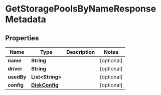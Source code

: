 

# GetStoragePoolsByNameResponseMetadata


## Properties

| Name | Type | Description | Notes |
|------------ | ------------- | ------------- | -------------|
|**name** | **String** |  |  [optional] |
|**driver** | **String** |  |  [optional] |
|**usedBy** | **List&lt;String&gt;** |  |  [optional] |
|**config** | [**DiskConfig**](DiskConfig.md) |  |  [optional] |



